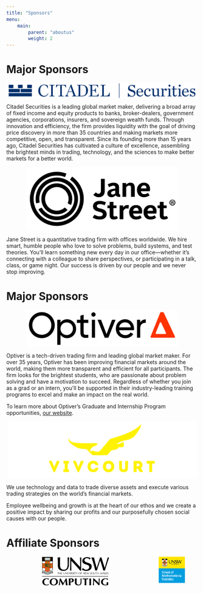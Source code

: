 ```yaml
---
title: "Sponsors"
menu: 
    main:
        parent: "aboutus"
        weight: 2
---
```


<style type="text/css">
img {
    display: block;
    margin: auto;
}
</style>

# Major Sponsors

<img src="citadel_securities_logo.png" style="width: 700px;"/>

Citadel Securities is a leading global market maker, delivering a broad array of fixed income and equity products to banks, broker-dealers, government agencies, corporations, insurers, and sovereign wealth funds. Through innovation and efficiency, the firm provides liquidity with the goal of driving price discovery in more than 35 countries and making markets more competitive, open, and transparent. Since its founding more than 15 years ago, Citadel Securities has cultivated a culture of excellence, assembling the brightest minds in trading, technology, and the sciences to make better markets for a better world.

<img src="jane_street_logo.png" style="width: 400px;"/>

Jane Street is a quantitative trading firm with offices worldwide. We hire smart, humble people who love to solve problems, build systems, and test theories. You’ll learn something new every day in our office—whether it’s connecting with a colleague to share perspectives, or participating in a talk, class, or game night. Our success is driven by our people and we never stop improving.

# Major Sponsors

<img src="optiver_logo.png" style="width: 400px;"/>

Optiver is a tech-driven trading firm and leading global market maker. For over 35 years, Optiver has been improving financial markets around the world, making them more transparent and efficient for all participants. The firm looks for the brightest students, who are passionate about problem solving and have a motivation to succeed. Regardless of whether you join as a grad or an intern, you'll be supported in their industry-leading training programs to excel and make an impact on the real world.

To learn more about Optiver’s Graduate and Internship Program opportunities, [our website](https://optiver.com/working-at-optiver/graduate-and-student/).

<img src="vivcourt_logo.png" style="height: 150px; width: 500px; object-fit: cover;"/>

We use technology and data to trade diverse assets and execute various trading strategies on the world’s financial markets.

Employee wellbeing and growth is at the heart of our ethos and we create a positive impact by sharing our profits and our purposefully chosen social causes with our people.

# Affiliate Sponsors

<div style="display: flex; justify-content: center;">
    <div>
        <img src="unsw_computing_logo.png" style="width: 50%; margin: auto;"/>
    </div>
    <div>
        <img src="unsw_maths_logo.png" style="width: 50%; margin: auto;"/>
    </div>
</div>
